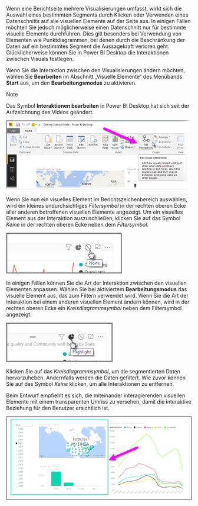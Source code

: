 Wenn eine Berichtseite mehrere Visualisierungen umfasst, wirkt sich die Auswahl eines bestimmten Segments durch Klicken oder Verwenden eines Datenschnitts auf alle visuellen Elemente auf der Seite aus. In einigen Fällen möchten Sie jedoch möglicherweise einen Datenschnitt nur für bestimmte visuelle Elemente durchführen. Dies gilt besonders bei Verwendung von Elementen wie Punktdiagrammen, bei denen durch die Beschränkung der Daten auf ein bestimmtes Segment die Aussagekraft verloren geht. Glücklicherweise können Sie in Power BI Desktop die Interaktionen zwischen Visuals festlegen.

Wenn Sie die Interaktion zwischen den Visualisierungen ändern möchten, wählen Sie **Bearbeiten** im Abschnitt „Visuelle Elemente“ des Menübands **Start** aus, um den **Bearbeitungsmodus** zu aktivieren.

>[!NOTE]
>Das Symbol **Interaktionen bearbeiten** in Power BI Desktop hat sich seit der Aufzeichnung des Videos geändert.
> 
> 

![](media/3-11a-create-interaction-between-visualizations/3-11a_1.png)

Wenn Sie nun ein visuelles Element im Berichtszeichenbereich auswählen, wird ein kleines undurchsichtiges *Filtersymbol* in der rechten oberen Ecke aller anderen betroffenen visuellen Elemente angezeigt. Um ein visuelles Element aus der Interaktion auszuschließen, klicken Sie auf das Symbol *Keine* in der rechten oberen Ecke neben dem *Filtersymbol*.

![](media/3-11a-create-interaction-between-visualizations/3-11a_2.png)

In einigen Fällen können Sie die Art der Interaktion zwischen den visuellen Elementen anpassen. Wählen Sie bei aktiviertem **Bearbeitungsmodus** das visuelle Element aus, das zum Filtern verwendet wird. Wenn Sie die Art der Interaktion bei einem anderen visuellen Element ändern können, wird in der rechten oberen Ecke ein *Kreisdiagrammsymbol* neben dem Filtersymbol angezeigt.

![](media/3-11a-create-interaction-between-visualizations/3-11a_3.png)

Klicken Sie auf das *Kreisdiagrammsymbol*, um die segmentierten Daten hervorzuheben. Andernfalls werden die Daten gefiltert. Wie zuvor können Sie auf das Symbol *Keine* klicken, um alle Interaktionen zu entfernen.

Beim Entwurf empfiehlt es sich, die miteinander interagierenden visuellen Elemente mit einem transparenten Umriss zu versehen, damit die interaktive Beziehung für den Benutzer ersichtlich ist.

![](media/3-11a-create-interaction-between-visualizations/3-11a_4.png)

